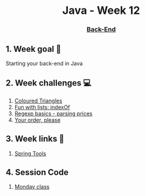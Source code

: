 <h1 align="center">Java - Week 12</h1>
<h3 align="center"><a href="https://www.techopedia.com/definition/29568/back-end-developer" target="_blank">Back-End</a></h3>

## 1. Week goal 🏁
<p>Starting your back-end in Java</p>

## 2. Week challenges 💻
1. [Coloured Triangles](https://www.codewars.com/kata/5a25ac6ac5e284cfbe000111)
2. [Fun with lists: indexOf](https://www.codewars.com/kata/581c6b075cfa83852700021f)
3. [Regexp basics - parsing prices](https://www.codewars.com/kata/56833b76371e86f8b6000015)
4. [Your order, please](https://www.codewars.com/kata/55c45be3b2079eccff00010f) 

## 3. Week links 🔗
1. [Spring Tools](https://spring.io/tools)

## 4. Session Code

1. [Monday class](https://github.com/corecodeio/starter-spring-boot)
